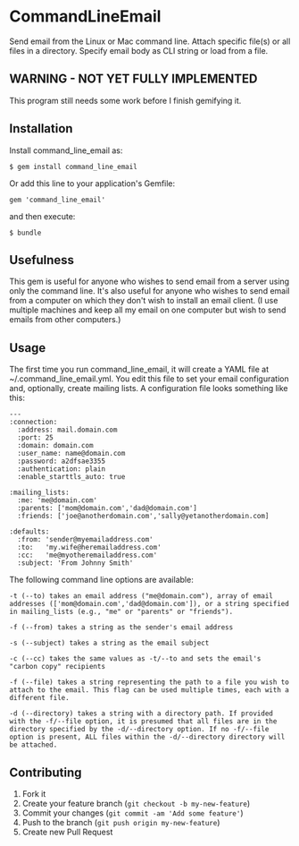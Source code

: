 # CommandLineEmail

Send email from the Linux or Mac command line. Attach specific file(s) or all files in a directory. Specify email body as CLI string or load from a file.

## WARNING - NOT YET FULLY IMPLEMENTED

This program still needs some work before I finish gemifying it.

## Installation

Install command_line_email as:

    $ gem install command_line_email

Or add this line to your application's Gemfile:

    gem 'command_line_email'

and then execute:

    $ bundle

## Usefulness

This gem is useful for anyone who wishes to send email from a server using only the command line. It's also useful for anyone who wishes to send email from a computer on which they don't wish to install an email client. (I use multiple machines and keep all my email on one computer but wish to send emails from other computers.)

## Usage

The first time you run command_line_email, it will create a YAML file at ~/.command_line_email.yml. You edit this file to set your email configuration and, optionally, create mailing lists. A configuration file looks something like this:

    ---
    :connection:
      :address: mail.domain.com
      :port: 25
      :domain: domain.com
      :user_name: name@domain.com
      :password: a2dfsae3355
      :authentication: plain
      :enable_starttls_auto: true

    :mailing_lists:
      :me: 'me@domain.com'
      :parents: ['mom@domain.com','dad@domain.com']
      :friends: ['joe@anotherdomain.com','sally@yetanotherdomain.com]

    :defaults:
      :from: 'sender@myemailaddress.com'
      :to:   'my.wife@heremailaddress.com'
      :cc:   'me@myotheremailaddress.com'
      :subject: 'From Johnny Smith'

The following command line options are available:

    -t (--to) takes an email address ("me@domain.com"), array of email addresses (['mom@domain.com','dad@domain.com']), or a string specified in mailing_lists (e.g., "me" or "parents" or "friends").

    -f (--from) takes a string as the sender's email address

    -s (--subject) takes a string as the email subject

    -c (--cc) takes the same values as -t/--to and sets the email's "carbon copy" recipients

    -f (--file) takes a string representing the path to a file you wish to attach to the email. This flag can be used multiple times, each with a different file.

    -d (--directory) takes a string with a directory path. If provided with the -f/--file option, it is presumed that all files are in the directory specified by the -d/--directory option. If no -f/--file option is present, ALL files within the -d/--directory directory will be attached.

## Contributing

1. Fork it
2. Create your feature branch (`git checkout -b my-new-feature`)
3. Commit your changes (`git commit -am 'Add some feature'`)
4. Push to the branch (`git push origin my-new-feature`)
5. Create new Pull Request
